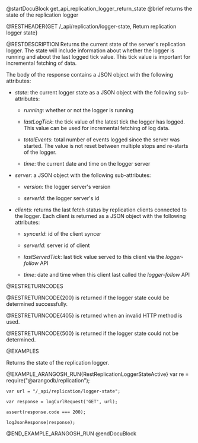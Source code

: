 
@startDocuBlock get_api_replication_logger_return_state
@brief returns the state of the replication logger

@RESTHEADER{GET /_api/replication/logger-state, Return replication logger state}

@RESTDESCRIPTION
Returns the current state of the server's replication logger. The state will
include information about whether the logger is running and about the last
logged tick value. This tick value is important for incremental fetching of
data.

The body of the response contains a JSON object with the following
attributes:

- *state*: the current logger state as a JSON object with the following
  sub-attributes:

  - *running*: whether or not the logger is running

  - *lastLogTick*: the tick value of the latest tick the logger has logged.
    This value can be used for incremental fetching of log data.

  - *totalEvents*: total number of events logged since the server was started.
    The value is not reset between multiple stops and re-starts of the logger.

  - *time*: the current date and time on the logger server

- *server*: a JSON object with the following sub-attributes:

  - *version*: the logger server's version

  - *serverId*: the logger server's id

- *clients*: returns the last fetch status by replication clients connected to
  the logger. Each client is returned as a JSON object with the following attributes:

  - *syncerId*: id of the client syncer

  - *serverId*: server id of client

  - *lastServedTick*: last tick value served to this client via the *logger-follow* API

  - *time*: date and time when this client last called the *logger-follow* API

@RESTRETURNCODES

@RESTRETURNCODE{200}
is returned if the logger state could be determined successfully.

@RESTRETURNCODE{405}
is returned when an invalid HTTP method is used.

@RESTRETURNCODE{500}
is returned if the logger state could not be determined.

@EXAMPLES

Returns the state of the replication logger.

@EXAMPLE_ARANGOSH_RUN{RestReplicationLoggerStateActive}
    var re = require("@arangodb/replication");

    var url = "/_api/replication/logger-state";

    var response = logCurlRequest('GET', url);

    assert(response.code === 200);

    logJsonResponse(response);
@END_EXAMPLE_ARANGOSH_RUN
@endDocuBlock

